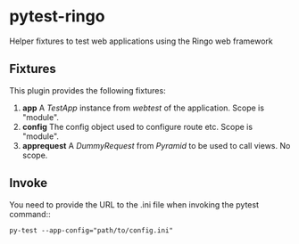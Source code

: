 # pytest-ringo
Helper fixtures to test web applications using the Ringo web framework

## Fixtures
This plugin provides the following fixtures:

1. **app** A *TestApp* instance from *webtest* of the application. Scope is "module".
1. **config** The config object used to configure route etc. Scope is "module".
1. **apprequest** A *DummyRequest* from *Pyramid* to be used to call views. No scope.

## Invoke
You need to provide the URL to the .ini file when invoking the pytest command::

    py-test --app-config="path/to/config.ini"
